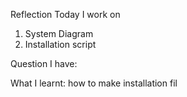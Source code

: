 Reflection
Today I work on
1. System Diagram
2. Installation script

Question I have:

What I learnt: how to make installation fil
